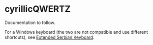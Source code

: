 # cyrillicQWERTZ

Documentation to follow.

For a Windows keyboard (the two are not compatible and use different shortcuts), see [Extended Serbian Keyboard](https://github.com/BCDH/extended-serbian-keyboard).
